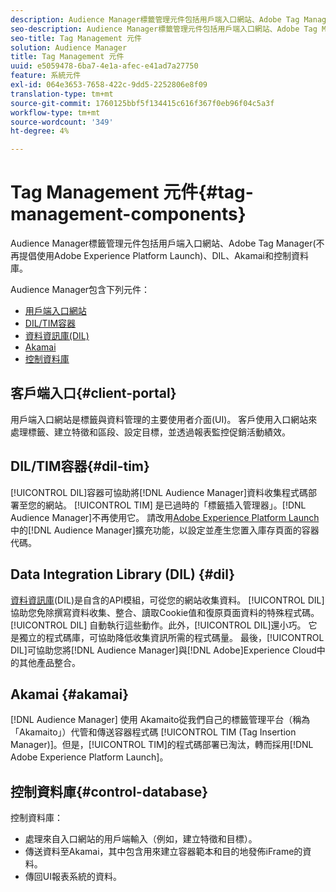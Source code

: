 ```yaml
---
description: Audience Manager標籤管理元件包括用戶端入口網站、Adobe Tag Manager(不再提倡使用Adobe Experience Platform Launch)、DIL、Akamai和控制資料庫。
seo-description: Audience Manager標籤管理元件包括用戶端入口網站、Adobe Tag Manager(不再提倡使用Adobe Experience Platform Launch)、DIL、Akamai和控制資料庫。
seo-title: Tag Management 元件
solution: Audience Manager
title: Tag Management 元件
uuid: e5059478-6ba7-4e1a-afec-e41ad7a27750
feature: 系統元件
exl-id: 064e3653-7658-422c-9dd5-2252806e8f09
translation-type: tm+mt
source-git-commit: 1760125bbf5f134415c616f367f0eb96f04c5a3f
workflow-type: tm+mt
source-wordcount: '349'
ht-degree: 4%

---
```


# Tag Management 元件{#tag-management-components}

Audience Manager標籤管理元件包括用戶端入口網站、Adobe Tag Manager(不再提倡使用Adobe Experience Platform Launch)、DIL、Akamai和控制資料庫。

<!-- 

c_comptag.xml

 -->

Audience Manager包含下列元件：

* [用戶端入口網站](../../reference/system-components/components-tag-management.md#client-portal)
* [DIL/TIM容器](../../reference/system-components/components-tag-management.md#dil-tim)
* [資料資訊庫(DIL)](../../reference/system-components/components-tag-management.md#dil)
* [Akamai](../../reference/system-components/components-tag-management.md#akamai)
* [控制資料庫](../../reference/system-components/components-tag-management.md#control-database)

## 客戶端入口{#client-portal}

用戶端入口網站是標籤與資料管理的主要使用者介面(UI)。 客戶使用入口網站來處理標籤、建立特徵和區段、設定目標，並透過報表監控促銷活動績效。

## DIL/TIM容器{#dil-tim}

[!UICONTROL DIL]容器可協助將[!DNL Audience Manager]資料收集程式碼部署至您的網站。 [!UICONTROL TIM] 是已過時的「標籤插入管理器」。[!DNL Audience Manager]不再使用它。 請改用[Adobe Experience Platform Launch](https://experienceleague.adobe.com/docs/launch/using/extensions-ref/adobe-extension/audience-manager/overview.html)中的[!DNL Audience Manager]擴充功能，以設定並產生您置入庫存頁面的容器代碼。

## Data Integration Library (DIL) {#dil}

[資料資訊庫](../../dil/dil-overview.md)(DIL)是自含的API模組，可從您的網站收集資料。 [!UICONTROL DIL] 協助您免除撰寫資料收集、整合、讀取Cookie值和復原頁面資料的特殊程式碼。[!UICONTROL DIL] 自動執行這些動作。此外，[!UICONTROL DIL]還小巧。 它是獨立的程式碼庫，可協助降低收集資訊所需的程式碼量。 最後，[!UICONTROL DIL]可協助您將[!DNL Audience Manager]與[!DNL Adobe]Experience Cloud中的其他產品整合。

## Akamai {#akamai}

[!DNL Audience Manager] 使用 [](https://www.akamai.com/us/en/about/) Akamaito從我們自己的標籤管理平台（稱為「Akamaito」）代管和傳送容器程式碼 [!UICONTROL TIM (Tag Insertion Manager)]。但是，[!UICONTROL TIM]的程式碼部署已淘汰，轉而採用[!DNL Adobe Experience Platform Launch]。

## 控制資料庫{#control-database}

控制資料庫：

* 處理來自入口網站的用戶端輸入（例如，建立特徵和目標）。
* 傳送資料至Akamai，其中包含用來建立容器範本和目的地發佈iFrame的資料。
* 傳回UI報表系統的資料。
